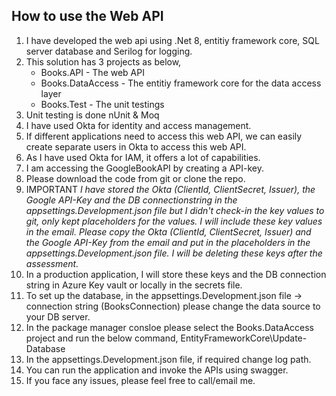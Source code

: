 How to use the Web API
----------------------

1.  I have developed the web api using .Net 8, entitiy framework core, SQL server database and Serilog for logging.
2.  This solution has 3 projects as below,
       * Books.API - The web API
       * Books.DataAccess - The entitiy framework core for the data access layer
       * Books.Test - The unit testings
3.  Unit testing is done nUnit & Moq
4.  I have used Okta for identity and access management. 
5.  If different applications need to access this web API, we can easily create separate users in Okta to access this web API. 
6.  As I have used Okta for IAM, it offers a lot of capabilities.
7.  I am accessing the GoogleBookAPI by creating a API-key.
8.  Please download the code from git or clone the repo.
9.  IMPORTANT *I have stored the Okta (ClientId, ClientSecret, Issuer), the Google API-Key and the DB connectionstring in the appsettings.Development.json file but
    I didn't check-in the key values to git, only kept placeholders for the values. I will include these key values in the email. Please copy the Okta (ClientId, ClientSecret, Issuer) 
    and the Google API-Key from the email and put in the placeholders in the appsettings.Development.json file. I will be deleting these keys after the assessment.* 
10. In a production application, I will store these keys and the DB connection string in Azure Key vault or locally in the secrets file.
11. To set up the database, in the appsettings.Development.json file -> connection string (BooksConnection) please change the data source to your DB server.
12. In the package manager consloe please select the Books.DataAccess project and run the below command,
                     EntityFrameworkCore\Update-Database
13. In the appsettings.Development.json file, if required change log path. 
14. You can run the application and invoke the APIs using swagger.
15. If you face any issues, please feel free to call/email me.
